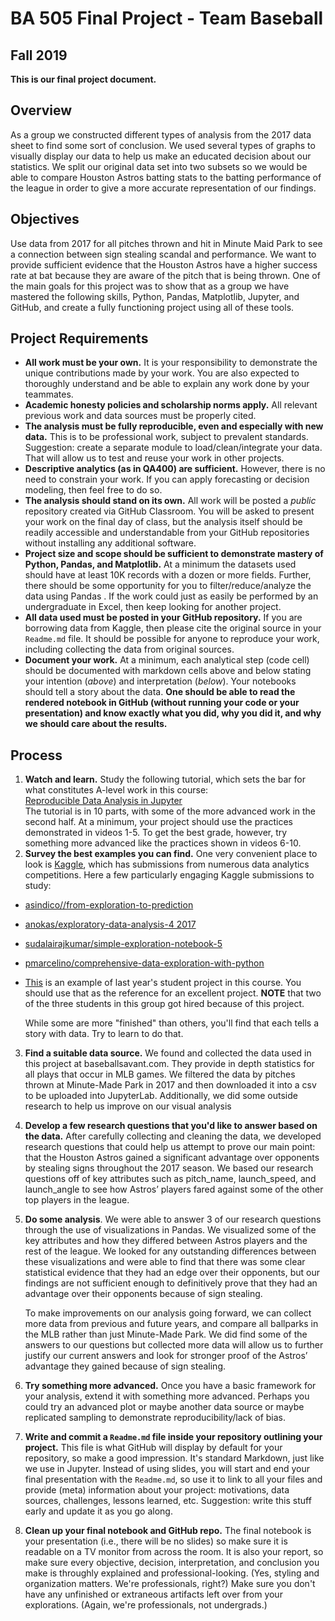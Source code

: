 # BA 505 Final Project - Team Baseball
## Fall 2019
__This is our final project document.__

## Overview
As a group we constructed different types of analysis from the 2017 data sheet to find some sort of conclusion. We used several types of graphs to visually display our data to help us make an educated decision about our statistics. We split our original data set into two subsets so we would be able to compare Houston Astros batting stats to the batting performance of the league in order to give a more accurate representation of our findings.

## Objectives
Use data from 2017 for all pitches thrown and hit in Minute Maid Park to see a connection between sign stealing scandal and performance. We want to provide sufficient evidence that the Houston Astros have a higher success rate at bat because they are aware of the pitch that is being thrown. One of the main goals for this project was to show that as a group we have mastered the following skills, Python, Pandas, Matplotlib, Jupyter, and GitHub, and create a fully functioning project using all of these tools. 


## Project Requirements
* **All work must be your own.** It is your responsibility to demonstrate the unique contributions made by your work. You are also expected to thoroughly understand and be able to explain any work done by your teammates.
* **Academic honesty policies and scholarship norms apply.** All relevant previous work and data sources must be properly cited.
* **The analysis must be fully reproducible, even and especially with new data.** This is to be professional work, subject to prevalent standards. Suggestion: create a separate module to load/clean/integrate your data. That will allow us to test and reuse your work in other projects.
* **Descriptive analytics (as in QA400) are sufficient.** However, there is no need to constrain your work. If you can apply forecasting or decision modeling, then feel free to do so.
* **The analysis should stand on its own.** All work will be posted a *public* repository created via GitHub Classroom. You will be asked to present your work on the final day of class, but the analysis itself should be readily accessible and understandable from your GitHub repositories without installing any additional software.
* **Project size and scope should be sufficient to demonstrate mastery of Python, Pandas, and Matplotlib.** At a minimum the datasets used should have at least 10K records with a dozen or more fields. Further, there should be some opportunity for you to filter/reduce/analyze the data using Pandas . If the work could just as easily be performed by an undergraduate in Excel, then keep looking for another project.
* **All data used must be posted in your GitHub repository.** If you are borrowing data from Kaggle, then please cite the original source in your `Readme.md` file. It should be possible for anyone to reproduce your work, including collecting the data from original sources.
* **Document your work.** At a minimum, each analytical step (code cell) should be documented with markdown cells above and below stating your intention (_above_) and interpretation (_below_). Your notebooks should tell a story about the data. **One should be able to read the rendered notebook in GitHub (without running your code or your presentation) and know exactly what you did, why you did it, and why we should care about the results.**

## Process  

1. **Watch and learn.** Study the following tutorial, which sets the bar for what constitutes A-level work in this course:  
[Reproducible Data Analysis in Jupyter](https://jakevdp.github.io/blog/2017/03/03/reproducible-data-analysis-in-jupyter)  
The tutorial is in 10 parts, with some of the more advanced work in the second half. At a minimum, your project should use the practices demonstrated in videos 1-5. To get the best grade, however, try something more advanced like the practices shown in videos 6-10.  
2. **Survey the best examples you can find.** One very convenient place to look is [Kaggle](https://kaggle.com), which has submissions from numerous data analytics competitions. Here a few particularly engaging Kaggle submissions to study:
  * [asindico//from-exploration-to-prediction](https://www.kaggle.com/asindico/from-exploration-to-prediction)
  * [anokas/exploratory-data-analysis-4 2017](https://www.kaggle.com/anokas/exploratory-data-analysis-4)
  * [sudalairajkumar/simple-exploration-notebook-5](https://www.kaggle.com/sudalairajkumar/simple-exploration-notebook-5)
  * [pmarcelino/comprehensive-data-exploration-with-python](https://www.kaggle.com/pmarcelino/comprehensive-data-exploration-with-python)
  * [This](https://github.com/fairfield-university-ba505-fall2018/final-project-filip-s-angels) is an example of last year's student project in this course. You should use that as the reference for an excellent project. __NOTE__ that two of the three students in this group got hired because of this project.

      While some are more "finished" than others, you'll find that each tells a story with data. Try to learn to do that.  

3. **Find a suitable data source.** We found and collected the data used in this project at baseballsavant.com. They provide in depth statistics for all plays that occur in MLB games. We filtered the data by pitches thrown at Minute-Made Park in 2017 and then downloaded it into a csv to be uploaded into JupyterLab. 
    Additionally, we did some outside research to help us improve on our visual analysis
4. **Develop a few research questions that you'd like to answer based on the data.** After carefully collecting and cleaning the data, we developed research questions that could help us attempt to prove our main point: that the Houston Astros gained a significant advantage over opponents by stealing signs throughout the 2017 season. We based our research questions off of key attributes such as pitch_name, launch_speed, and launch_angle to see how Astros’ players fared against some of the other top players in the league.
5. **Do some analysis**. We were able to answer 3 of our research questions through the use of visualizations in Pandas. We visualized some of the key attributes and how they differed between Astros players and the rest of the league. We looked for any outstanding differences between these visualizations and were able to find that there was some clear statistical evidence that they had an edge over their opponents, but our findings are not sufficient enough to definitively prove that they had an advantage over their opponents because of sign stealing.

    To make improvements on our analysis going forward, we can collect more data from previous and future years, and compare all ballparks in the MLB rather than just Minute-Made Park. We did find some of the answers to our questions but collected more data will allow us to further justify our current answers and look for stronger proof of the Astros’ advantage they gained because of sign stealing.  
6. **Try something more advanced.** Once you have a basic framework for your analysis, extend it with something more advanced. Perhaps you could try an advanced plot or maybe another data source or maybe replicated sampling to demonstrate reproducibility/lack of bias.
7. **Write and commit a `Readme.md` file inside your repository outlining your project.** This file is what GitHub will display by default for your repository, so make a good impression. It's standard Markdown, just like we use in Jupyter. Instead of using slides, you will start and end your final presentation with the `Readme.md`, so use it to link to all your files and provide (meta) information about your project: motivations, data sources, challenges, lessons learned, etc. Suggestion: write this stuff early and update it as you go along.
8. **Clean up your final notebook and GitHub repo.** The final notebook is your presentation (i.e., there will be no slides) so make sure it is readable on a TV monitor from across the room. It is also your report, so make sure every objective, decision, interpretation, and conclusion you make is throughly explained and professional-looking. (Yes, styling and organization matters. We're professionals, right?) Make sure you don't have any unfinished or extraneous artifacts left over from your explorations. (Again, we're professionals, not undergrads.)

